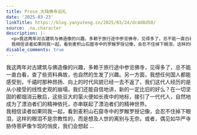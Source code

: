 ```yaml
---
title: Prose_大陆佛寺巡礼
date: '2025-03-23'
linkTitle: https://blog.yanyuteng.cn/2025/03/24/dc4d8d50/
source: .na.character
description: |-
  <p>我这两年对古建筑与佛造像的兴趣，多赖于旅行途中参览佛寺，见得多了，总不能一直白看，查了些资料典故，也自然的生发了兴趣。另一方面，我想任何国人都能感受到，千禧时那种昂扬、向上的时代风貌已经一去不返了，我们这代人经历的是从小接受的线性史观的崩塌，我们还能自信地讲，新的一定比旧的好么？在一切坚固的都烟消云散后，这些豆大的萤火便如长夜中的地标，接引了一代代人，自然地成为了漂泊者们的精神依托，亦串联起了漂泊者们的精神世界。<br />
  我相信读者如果同我一起，看到麦积山石窟寺中的罗睺罗授记像，会忍不住掉下眼泪，这样的眼泪不是宗教性的，而是想及人世的离别与无奈。或者，偶见如华严寺胁侍菩萨像乍现的俏皮，我们会想起 ...
disable_comments: true
---
```

<p>我这两年对古建筑与佛造像的兴趣，多赖于旅行途中参览佛寺，见得多了，总不能一直白看，查了些资料典故，也自然的生发了兴趣。另一方面，我想任何国人都能感受到，千禧时那种昂扬、向上的时代风貌已经一去不返了，我们这代人经历的是从小接受的线性史观的崩塌，我们还能自信地讲，新的一定比旧的好么？在一切坚固的都烟消云散后，这些豆大的萤火便如长夜中的地标，接引了一代代人，自然地成为了漂泊者们的精神依托，亦串联起了漂泊者们的精神世界。<br />
我相信读者如果同我一起，看到麦积山石窟寺中的罗睺罗授记像，会忍不住掉下眼泪，这样的眼泪不是宗教性的，而是想及人世的离别与无奈。或者，偶见如华严寺胁侍菩萨像乍现的俏皮，我们会想起 ...
